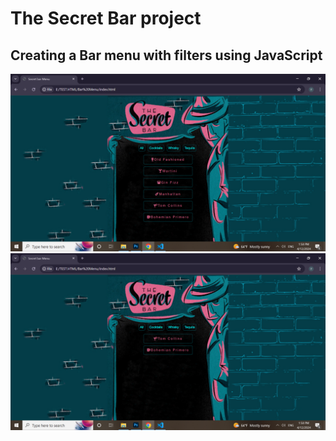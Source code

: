 # The Secret Bar project
## Creating a Bar menu with filters using JavaScript
![Example Image](assets/images/Screenshot%20(30).png)
![Example Image](assets/images/Screenshot%20(31).png)
